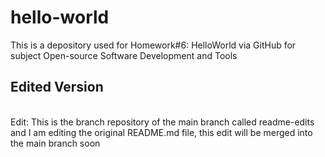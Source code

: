 # hello-world
This is a depository used for Homework#6: HelloWorld via GitHub for subject Open-source Software Development and Tools

## Edited Version
</br>Edit: This is the branch repository of the main branch called readme-edits and I am editing the original README.md file, this edit will be merged into the main branch soon</br>
